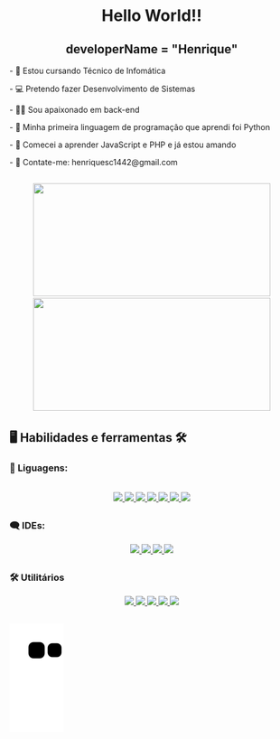 <div align="center">
  <h1>Hello World!!</h1>
  <h2>developerName = "Henrique"</h2>
</div>

<p>- 🎒 Estou cursando Técnico de Infomática</p>
<p>- 💻 Pretendo fazer Desenvolvimento de Sistemas</p>
<p>- 👨‍💻 Sou apaixonado em back-end</p>
<p>- 🐍 Minha primeira linguagem de programação que aprendi foi Python</p>
<p>- 🐘 Comecei a aprender JavaScript e PHP e já estou amando</p>
<p>- 📧 Contate-me: henriquesc1442@gmail.com</p>

##

<div align="center">
  <a href="https://github.com/Henrique-sc">
    <img height="200em" width="420em" src="https://github-readme-stats.vercel.app/api?username=Henrique-Sc&show_icons=true&theme=dark&include_all_commits=false&count_private=true"/>
    <br>
    <img height="200em" width="420em" src="https://github-readme-stats.vercel.app/api/top-langs/?username=Henrique-Sc&layout=compact&langs_count=7&theme=dark"/>
  </a>
</div>

 ## 🖥 Habilidades e ferramentas 🛠

### 💬 Liguagens:
<div style="display: inline_block" align="center"><br>
  <a href="https://github.com/Henrique-sc">
    <img src="https://cdn.jsdelivr.net/gh/devicons/devicon/icons/html5/html5-original.svg" width="45px">
    <img src="https://cdn.jsdelivr.net/gh/devicons/devicon/icons/css3/css3-original.svg" width="45px">
    <img src="https://cdn.jsdelivr.net/gh/devicons/devicon/icons/javascript/javascript-original.svg" width="45px">
    <img src="https://cdn.jsdelivr.net/gh/devicons/devicon/icons/python/python-original.svg" width="45px">
    <img src="https://cdn.jsdelivr.net/gh/devicons/devicon/icons/android/android-plain.svg" width="45px">
    <img src="https://cdn.jsdelivr.net/gh/devicons/devicon/icons/php/php-original.svg" width="45px">
    <img src="https://cdn.jsdelivr.net/gh/devicons/devicon/icons/mysql/mysql-original.svg" width="45px">
  </a>
</div>

## 

### 🗨 IDEs:
<div style="display: inline_block" align="center">
  <a href="https://github.com/Henrique-sc">
    <img src="https://cdn.discordapp.com/attachments/757670175485984848/950533713668763648/pycharm-icon.svg" width="45px"/>
    <img src="https://cdn.jsdelivr.net/gh/devicons/devicon/icons/vscode/vscode-original.svg" width="45px"/>
    <img src="https://cdn.discordapp.com/attachments/757670175485984848/950539046403325982/SublimeText-icon.svg" width="50px">
    <img src="https://cdn.discordapp.com/attachments/757670175485984848/950539045723840533/icons8-android-studio.svg" width="45px">
    <!-- <img src="https://cdn.jsdelivr.net/gh/devicons/devicon/icons/godot/godot-original.svg" width="50px"/> -->
  </a>
</div>

##

### 🛠 Utilitários
<div style="display: inline_block" align="center">
  <a href="https://github.com/Henrique-sc">
    <img src="https://cdn.discordapp.com/attachments/757670175485984848/950541788928675950/icons8-chrome.svg" width="45px">
    <img src="https://cdn.discordapp.com/attachments/757670175485984848/950541789113245696/icons8-office-365.svg" width="45px">
    <img src="https://cdn.discordapp.com/attachments/757670175485984848/950541789348114482/icons8-equipes-da-microsoft.svg" width="45px">  
    <!-- <img src="https://cdn.discordapp.com/attachments/757670175485984848/950539046080352336/icon-photoshop.svg" width="45px"> -->
    <img src="https://cdn.jsdelivr.net/gh/devicons/devicon/icons/canva/canva-original.svg" width="45px"/>
    <img src="https://cdn.discordapp.com/attachments/757670175485984848/951097337659412480/virtualbox-icon.svg" width="45px">
  </a>
</div>

##

![Snake animation](https://github.com/Henrique-Sc/henrique-sc/blob/output/github-contribution-grid-snake.svg)


<!--

Créditos:
<a href="https://icons8.com/icon/6RHskkZGRABM/texto-sublime">Texto sublime icon by Icons8</a>
<a href="https://icons8.com/icon/xBW8JMtsQGFC/android-studio">Android Studio icon by Icons8</a>

<img src="" width="45px">

-->
